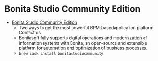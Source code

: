# Bonita Studio Community Edition
- [Bonita Studio Community Edition](https://www.bonitasoft.com/downloads)
  -  Two ways to get the most powerful BPM-basedapplication platform Contact us
  - Bonitasoft fully supports digital operations and modernization of information systems with Bonita, an open-source and extensible platform for automation and optimization of business processes.
  - `brew cask install bonitastudiocommunity`
